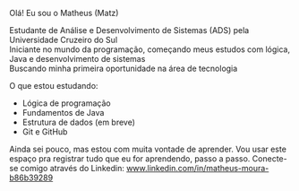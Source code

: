  Olá! Eu sou o Matheus (Matz) 

 Estudante de Análise e Desenvolvimento de Sistemas (ADS) pela Universidade Cruzeiro do Sul  
 Iniciante no mundo da programação, começando meus estudos com lógica, Java e desenvolvimento de sistemas  
 Buscando minha primeira oportunidade na área de tecnologia  

  O que estou estudando:
- Lógica de programação
- Fundamentos de Java
- Estrutura de dados (em breve)
- Git e GitHub

Ainda sei pouco, mas estou com muita vontade de aprender.
Vou usar este espaço pra registrar tudo que eu for aprendendo, passo a passo.
Conecte-se comigo através do Linkedin: www.linkedin.com/in/matheus-moura-b86b39289
